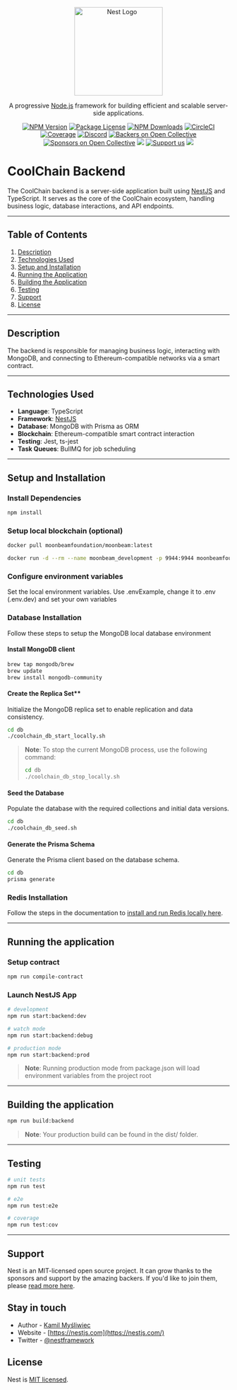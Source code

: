 <p align="center">
  <a href="http://nestjs.com/" target="blank"><img src="https://nestjs.com/img/logo-small.svg" width="200" alt="Nest Logo" /></a>
</p>

<p align="center">A progressive <a href="http://nodejs.org" target="_blank">Node.js</a> framework for building efficient and scalable server-side applications.</p>

<p align="center">
<a href="https://www.npmjs.com/~nestjscore" target="_blank"><img src="https://img.shields.io/npm/v/@nestjs/core.svg" alt="NPM Version" /></a>
<a href="https://www.npmjs.com/~nestjscore" target="_blank"><img src="https://img.shields.io/npm/l/@nestjs/core.svg" alt="Package License" /></a>
<a href="https://www.npmjs.com/~nestjscore" target="_blank"><img src="https://img.shields.io/npm/dm/@nestjs/common.svg" alt="NPM Downloads" /></a>
<a href="https://circleci.com/gh/nestjs/nest" target="_blank"><img src="https://img.shields.io/circleci/build/github/nestjs/nest/master" alt="CircleCI" /></a>
<a href="https://coveralls.io/github/nestjs/nest?branch=master" target="_blank"><img src="https://coveralls.io/repos/github/nestjs/nest/badge.svg?branch=master#9" alt="Coverage" /></a>
<a href="https://discord.gg/G7Qnnhy" target="_blank"><img src="https://img.shields.io/badge/discord-online-brightgreen.svg" alt="Discord"/></a>
<a href="https://opencollective.com/nest#backer" target="_blank"><img src="https://opencollective.com/nest/backers/badge.svg" alt="Backers on Open Collective" /></a>
<a href="https://opencollective.com/nest#sponsor" target="_blank"><img src="https://opencollective.com/nest/sponsors/badge.svg" alt="Sponsors on Open Collective" /></a>
<a href="https://paypal.me/kamilmysliwiec" target="_blank"><img src="https://img.shields.io/badge/Donate-PayPal-ff3f59.svg"/></a>
<a href="https://opencollective.com/nest#sponsor" target="_blank"><img src="https://img.shields.io/badge/Support%20us-Open%20Collective-41B883.svg" alt="Support us"></a>
<a href="https://twitter.com/nestframework" target="_blank"><img src="https://img.shields.io/twitter/follow/nestframework.svg?style=social&label=Follow"></a>
</p>

# CoolChain Backend

The CoolChain backend is a server-side application built using [NestJS](https://nestjs.com/) and TypeScript. It serves
as the core of the CoolChain ecosystem, handling business logic, database interactions, and API endpoints.

---

## Table of Contents

1. [Description](#description)
2. [Technologies Used](#technologies-used)
3. [Setup and Installation](#setup-and-installation)
4. [Running the Application](#running-the-application)
5. [Building the Application](#building-the-application)
6. [Testing](#testing)
7. [Support](#support)
8. [License](#license)

---

## Description

The backend is responsible for managing business logic, interacting with MongoDB, and connecting to Ethereum-compatible
networks via a smart contract.

---

## Technologies Used

- **Language**: TypeScript
- **Framework**: [NestJS](https://nestjs.com)
- **Database**: MongoDB with Prisma as ORM
- **Blockchain**: Ethereum-compatible smart contract interaction
- **Testing**: Jest, ts-jest
- **Task Queues**: BullMQ for job scheduling

---

## Setup and Installation

### Install Dependencies

```bash
npm install
```

### Setup local blockchain (optional)

```bash
docker pull moonbeamfoundation/moonbeam:latest

docker run -d --rm --name moonbeam_development -p 9944:9944 moonbeamfoundation/moonbeam:latest --dev --rpc-external --sealing 6000
```

### Configure environment variables

Set the local environment variables. Use .envExample, change it to .env (.env.dev) and set your own variables

### Database Installation

Follow these steps to setup the MongoDB local database environment

#### Install MongoDB client

```bash
brew tap mongodb/brew
brew update
brew install mongodb-community
```

#### Create the Replica Set**

Initialize the MongoDB replica set to enable replication and data consistency.

```bash
cd db
./coolchain_db_start_locally.sh
```

> **Note**: To stop the current MongoDB process, use the following command:
> ```bash
> cd db
> ./coolchain_db_stop_locally.sh
> ```

#### Seed the Database

Populate the database with the required collections and initial data versions.

```bash
cd db
./coolchain_db_seed.sh
```

#### Generate the Prisma Schema

Generate the Prisma client based on the database schema.

```bash
cd db
prisma generate
```

### Redis Installation

Follow the steps in the documentation
to [install and run Redis locally here](https://redis.io/docs/latest/operate/oss_and_stack/install/install-redis/).

---

## Running the application

### Setup contract

```bash
npm run compile-contract
```

### Launch NestJS App

```bash
# development
npm run start:backend:dev

# watch mode
npm run start:backend:debug

# production mode
npm run start:backend:prod
```

> **Note**: Running production mode from package.json will load environment variables from the project root

---

## Building the application

```bash
npm run build:backend
```

> **Note**: Your production build can be found in the dist/ folder.

---

## Testing

```bash
# unit tests
npm run test

# e2e
npm run test:e2e

# coverage
npm run test:cov
```

---

## Support

Nest is an MIT-licensed open source project. It can grow thanks to the sponsors and support by the amazing backers. If
you'd like to join them, please [read more here](https://docs.nestjs.com/support).

## Stay in touch

- Author - [Kamil Myśliwiec](https://kamilmysliwiec.com)
- Website - [https://nestjs.com](https://nestjs.com/)
- Twitter - [@nestframework](https://twitter.com/nestframework)

## License

Nest is [MIT licensed](LICENSE).

